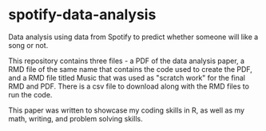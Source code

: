 # spotify-data-analysis
Data analysis using data from Spotify to predict whether someone will like a song or not. 

This repository contains three files - a PDF of the data analysis paper, a RMD file of the same name that contains the code used to create the PDF, and a RMD file titled Music that was used as "scratch work" for the final RMD and PDF. There is a csv file to download along with the RMD files to run the code. 

This paper was written to showcase my coding skills in R, as well as my math, writing, and problem solving skills. 

